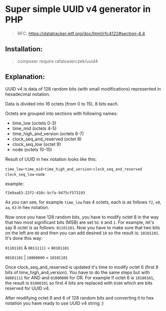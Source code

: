 # Super simple UUID v4 generator in PHP

> RFC: https://datatracker.ietf.org/doc/html/rfc4122#section-4.4

## Installation:

> composer require rafalswierczek/uuid4

## Explanation:

UUID v4 is data of 128 random bits (with small modifications) represented in hexadecimal notation.

Data is divided into 16 octets (from 0 to 15), 8 bits each.

Octets are grouped into sections with following names:

* time_low (octets 0-3)
* time_mid (octets 4-5)
* time_high_and_version (octets 6-7)
* clock_seq_and_reserved (octet 8)
* clock_seq_low (octet 9)
* node (octets 10-15)

Result of UUID in hex notation looks like this:

`time_low`-`time_mid`-`time_high_and_version`-`clock_seq_and_reserved clock_seq_low`-`node`

example:

`f2e0aa63-22f2-410c-bcfa-9475cf573193`

As you can see, for example `time_low` has 4 octets, each is as follows `f2`, `e0`, `aa`, `63` in hex notation.

Now once you have 128 random bits, you have to modify octet 8 in the way that two most significant bits (MSB) are set to: `0` and `1`. For example, let's say 8 octet is as follows: `01101101`. Now you have to make sure that two bits on the left are `00` and then you can add desired `10` so the result is: `10101101`. It's done this way:

`01101101` & `00111111` = `00101101`

`00101101` | `10000000` = `10101101`

Once clock_seq_and_reserved is updated it's time to modify octet 6 (first 8 bits of time_high_and_version). You have to do the same steps but with `00001111` for AND and `01000000` for OR. For example if octet 6 is `10100101`, the result is `01000101` so first 4 bits are replaced with `0100` which are bits reserved for UUID v4.

After modifying octet 8 and 6 of 128 random bits and converting it to hex notation you have ready to use UUID v4 string :)
